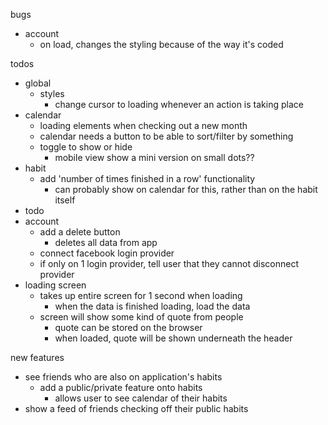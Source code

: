 bugs

- account
  - on load, changes the styling because of the way it's coded

todos

- global
  - styles
    - change cursor to loading whenever an action is taking place
- calendar
  - loading elements when checking out a new month
  - calendar needs a button to be able to sort/filter by something
  - toggle to show or hide
    - mobile view show a mini version on small dots??
- habit
  - add 'number of times finished in a row' functionality
    - can probably show on calendar for this, rather than on the habit itself
- todo
- account
  - add a delete button
    - deletes all data from app
  - connect facebook login provider
  - if only on 1 login provider, tell user that they cannot disconnect provider
- loading screen
  - takes up entire screen for 1 second when loading
    - when the data is finished loading, load the data
  - screen will show some kind of quote from people
    - quote can be stored on the browser
    - when loaded, quote will be shown underneath the header

new features

- see friends who are also on application's habits
  - add a public/private feature onto habits
    - allows user to see calendar of their habits
- show a feed of friends checking off their public habits
